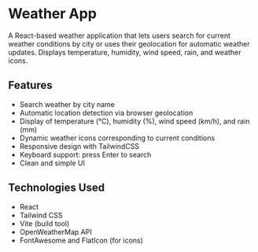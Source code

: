 # Weather App

A React-based weather application that lets users search for current weather conditions by city or uses their geolocation for automatic weather updates. Displays temperature, humidity, wind speed, rain, and weather icons.

## Features

- Search weather by city name
- Automatic location detection via browser geolocation
- Display of temperature (°C), humidity (%), wind speed (km/h), and rain (mm)
- Dynamic weather icons corresponding to current conditions
- Responsive design with TailwindCSS
- Keyboard support: press Enter to search
- Clean and simple UI

## Technologies Used

- React
- Tailwind CSS
- Vite (build tool)
- OpenWeatherMap API
- FontAwesome and FlatIcon (for icons)
